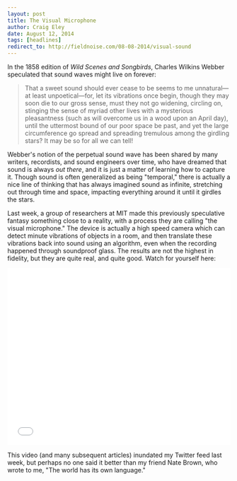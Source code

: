 ```yaml
---  
layout: post 
title: The Visual Microphone
author: Craig Eley 
date: August 12, 2014
tags: [headlines]
redirect_to: http://fieldnoise.com/08-08-2014/visual-sound
---
```


In the 1858 edition of *Wild Scenes and Songbirds*, Charles Wilkins Webber speculated that sound waves might live on forever:

> That a sweet sound should ever cease to be seems to me unnatural—at least unpoetical—for, let its vibrations once begin, though they may soon die to our gross sense, must they not go widening, circling on, stinging the sense of myriad other lives with a mysterious pleasantness (such as will overcome us in a wood upon an April day), until the uttermost bound of our poor space be past, and yet the large circumference go spread and spreading tremulous among the girdling stars? It may be so for all we can tell!

Webber's notion of the perpetual sound wave has been shared by many writers, recordists, and sound engineers over time, who have dreamed that sound is always *out there*, and it is just a matter of learning how to capture it. Though sound is often generalized as being "temporal," there is actually a nice line of thinking that has always imagined sound as infinite, stretching out through time and space, impacting everything around it until it girdles the stars.

Last week, a group of researchers at MIT made this previously speculative fantasy something close to a reality, with a process they are calling "the visual microphone." The device is actually a high speed camera which can detect minute vibrations of objects in a room, and then translate these vibrations back into sound using an algorithm, even when the recording happened through soundproof glass. The results are not the highest in fidelity, but they are quite real, and quite good. Watch for yourself here:

<iframe width="100%" height="400" src="//www.youtube.com/embed/FKXOucXB4a8" frameborder="0" allowfullscreen></iframe>

This video (and many subsequent articles) inundated my Twitter feed last week, but perhaps no one said it better than my friend Nate Brown, who wrote to me, "The world has its own language."
